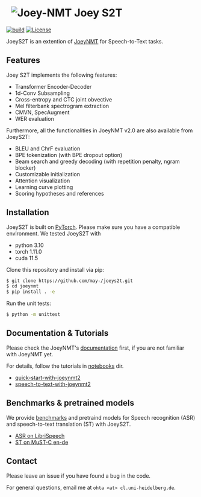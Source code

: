 # &nbsp; ![Joey-NMT](joey2-small.png) Joey S2T
[![build](https://github.com/may-/joeys2t/actions/workflows/main.yml/badge.svg)](https://github.com/may-/joeys2t/actions/workflows/main.yml)
[![License](https://img.shields.io/badge/License-Apache_2.0-blue.svg)](https://opensource.org/licenses/Apache-2.0)


JoeyS2T is an extention of [JoeyNMT](https://github.com/joeynmt/joeynmt) for Speech-to-Text tasks.

## Features
Joey S2T implements the following features:
- Transformer Encoder-Decoder
- 1d-Conv Subsampling
- Cross-entropy and CTC joint obvective
- Mel filterbank spectrogram extraction
- CMVN, SpecAugment
- WER evaluation

Furthermore, all the functionalities in JoeyNMT v2.0 are also available from JoeyS2T:
- BLEU and ChrF evaluation
- BPE tokenization (with BPE dropout option)
- Beam search and greedy decoding (with repetition penalty, ngram blocker)
- Customizable initialization
- Attention visualization
- Learning curve plotting
- Scoring hypotheses and references



## Installation
JoeyS2T is built on [PyTorch](https://pytorch.org/). Please make sure you have a compatible environment.
We tested JoeyS2T with
- python 3.10
- torch 1.11.0
- cuda 11.5

Clone this repository and install via pip:
```bash
$ git clone https://github.com/may-/joeys2t.git
$ cd joeynmt
$ pip install . -e
```
Run the unit tests:
```bash
$ python -m unittest
```


## Documentation & Tutorials

Please check the JoeyNMT's [documentation](https://joeynmt.readthedocs.io) first, if you are not familiar with JoeyNMT yet.

For details, follow the tutorials in [notebooks](notebooks) dir.
- [quick-start-with-joeynmt2](notebooks/quick-start-with-joeynmt2.ipynb)
- [speech-to-text-with-joeynmt2](notebooks/joeyS2T_ASR_tutorial.ipynb) 



## Benchmarks & pretrained models

We provide [benchmarks](benchmarks_s2t.md) and pretraind models for Speech recognition (ASR) and speech-to-text translation (ST) with JoeyS2T.

- [ASR on LibriSpeech](benchmarks_s2t.md#librispeech)
- [ST on MuST-C en-de](benchmarks_s2t.md#must-c-v2-en-de)


## Contact
Please leave an issue if you have found a bug in the code.

For general questions, email me at `ohta <at> cl.uni-heidelberg.de`.




